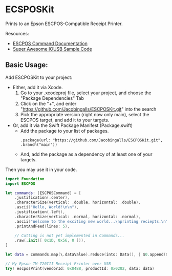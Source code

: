 # ECSPOSKit

Prints to an Epson ESCPOS-Compatible Receipt Printer.

Resources:
- [ESCPOS Command Documentation](https://www.epson-biz.com/modules/ref_escpos/index.php?cat_id=2)
- [Super Awesome IOUSB Sample Code](https://tewarid.github.io/2012/04/27/access-usb-device-on-mac-os-x-using-i-o-kit.html)

## Basic Usage:

Add ESCPOSKit to your project:

- Either, add it via Xcode.
    1. Go to your .xcodeproj file, select your project, and choose the "Package Dependencies" Tab
    2. Click on the "+", and enter "https://github.com/Jacobingalls/ESCPOSKit.git" into the search
    3. Pick the appropriate version (right now only main), select the ESCPOS target, and add it to your targets.
- Or, add it via the Swift Package Manifest (Package.swift)
    - Add the package to your list of packages.
        ```
        .package(url: "https://github.com/Jacobingalls/ESCPOSKit.git", .branch("main"))
        ```
    - And, add the package as a dependency of at least one of your targets.

Then you may use it in your code.

```swift
import Foundation
import ESCPOS

let commands: [ESCPOSCommand] = [
    .justification(.center),
    .characterSize(vertical: .double, horizontal: .double),
    .ascii("Hello, World!\n\n"),
    .justification(.left),
    .characterSize(vertical: .normal, horizontal: .normal),
    .ascii("Welcome to the exciting new world...\nprinting reciepts.\n"),
    .printAndFeed(lines: 5),
    
    // Cutting is not yet implemented in Commands...
    .raw(.init([ 0x1D, 0x56, 0 ])),
]

let data = commands.map(\.dataValue).reduce(into: Data(), { $0.append($1) })

// My Epson TM-T20III Receipt Printer over USB
try! escposPrint(vendorId: 0x04B8, productId: 0x0202, data: data)
```